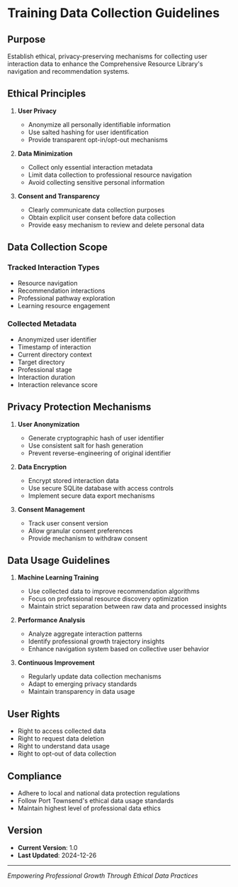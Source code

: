 # Training Data Collection Guidelines

## Purpose
Establish ethical, privacy-preserving mechanisms for collecting user interaction data to enhance the Comprehensive Resource Library's navigation and recommendation systems.

## Ethical Principles
1. **User Privacy**
   - Anonymize all personally identifiable information
   - Use salted hashing for user identification
   - Provide transparent opt-in/opt-out mechanisms

2. **Data Minimization**
   - Collect only essential interaction metadata
   - Limit data collection to professional resource navigation
   - Avoid collecting sensitive personal information

3. **Consent and Transparency**
   - Clearly communicate data collection purposes
   - Obtain explicit user consent before data collection
   - Provide easy mechanism to review and delete personal data

## Data Collection Scope
### Tracked Interaction Types
- Resource navigation
- Recommendation interactions
- Professional pathway exploration
- Learning resource engagement

### Collected Metadata
- Anonymized user identifier
- Timestamp of interaction
- Current directory context
- Target directory
- Professional stage
- Interaction duration
- Interaction relevance score

## Privacy Protection Mechanisms
1. **User Anonymization**
   - Generate cryptographic hash of user identifier
   - Use consistent salt for hash generation
   - Prevent reverse-engineering of original identifier

2. **Data Encryption**
   - Encrypt stored interaction data
   - Use secure SQLite database with access controls
   - Implement secure data export mechanisms

3. **Consent Management**
   - Track user consent version
   - Allow granular consent preferences
   - Provide mechanism to withdraw consent

## Data Usage Guidelines
1. **Machine Learning Training**
   - Use collected data to improve recommendation algorithms
   - Focus on professional resource discovery optimization
   - Maintain strict separation between raw data and processed insights

2. **Performance Analysis**
   - Analyze aggregate interaction patterns
   - Identify professional growth trajectory insights
   - Enhance navigation system based on collective user behavior

3. **Continuous Improvement**
   - Regularly update data collection mechanisms
   - Adapt to emerging privacy standards
   - Maintain transparency in data usage

## User Rights
- Right to access collected data
- Right to request data deletion
- Right to understand data usage
- Right to opt-out of data collection

## Compliance
- Adhere to local and national data protection regulations
- Follow Port Townsend's ethical data usage standards
- Maintain highest level of professional data ethics

## Version
- **Current Version**: 1.0
- **Last Updated**: 2024-12-26

---

*Empowering Professional Growth Through Ethical Data Practices*
